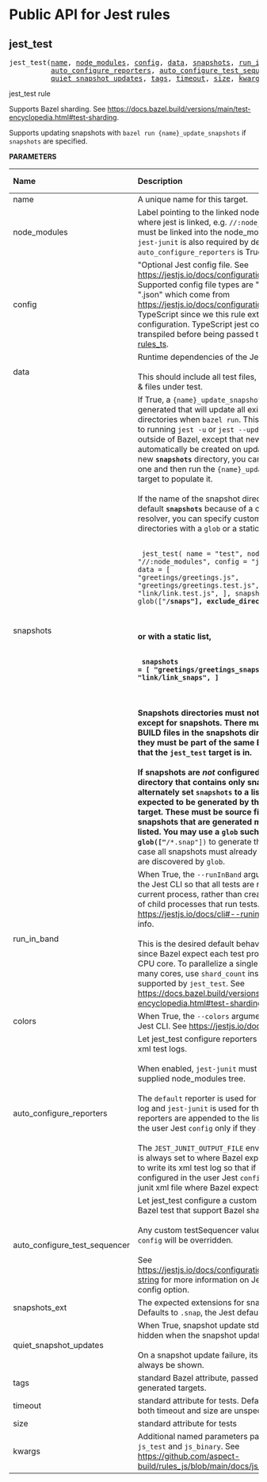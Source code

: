 <!-- Generated with Stardoc: http://skydoc.bazel.build -->

# Public API for Jest rules


<a id="jest_test"></a>

## jest_test

<pre>
jest_test(<a href="#jest_test-name">name</a>, <a href="#jest_test-node_modules">node_modules</a>, <a href="#jest_test-config">config</a>, <a href="#jest_test-data">data</a>, <a href="#jest_test-snapshots">snapshots</a>, <a href="#jest_test-run_in_band">run_in_band</a>, <a href="#jest_test-colors">colors</a>,
          <a href="#jest_test-auto_configure_reporters">auto_configure_reporters</a>, <a href="#jest_test-auto_configure_test_sequencer">auto_configure_test_sequencer</a>, <a href="#jest_test-snapshots_ext">snapshots_ext</a>,
          <a href="#jest_test-quiet_snapshot_updates">quiet_snapshot_updates</a>, <a href="#jest_test-tags">tags</a>, <a href="#jest_test-timeout">timeout</a>, <a href="#jest_test-size">size</a>, <a href="#jest_test-kwargs">kwargs</a>)
</pre>

jest_test rule

Supports Bazel sharding. See https://docs.bazel.build/versions/main/test-encyclopedia.html#test-sharding.

Supports updating snapshots with `bazel run {name}_update_snapshots` if `snapshots` are specified.


**PARAMETERS**


| Name  | Description | Default Value |
| :------------- | :------------- | :------------- |
| <a id="jest_test-name"></a>name |  A unique name for this target.   |  none |
| <a id="jest_test-node_modules"></a>node_modules |  Label pointing to the linked node_modules target where jest is linked, e.g. <code>//:node_modules</code>. <code>jest-cli</code> must be linked into the node_modules supplied. <code>jest-junit</code> is also required by default when <code>auto_configure_reporters</code> is True   |  none |
| <a id="jest_test-config"></a>config |  "Optional Jest config file. See https://jestjs.io/docs/configuration.<br><br>Supported config file types are ".js", ".cjs", ".mjs", ".json" which come from https://jestjs.io/docs/configuration minus TypeScript since we this rule extends from the configuration. TypeScript jest configs should be transpiled before being passed to jest_test with [rules_ts](https://github.com/aspect-build/rules_ts).   |  <code>None</code> |
| <a id="jest_test-data"></a>data |  Runtime dependencies of the Jest test.<br><br>This should include all test files, configuration files & files under test.   |  <code>[]</code> |
| <a id="jest_test-snapshots"></a>snapshots |  If True, a <code>{name}_update_snapshots</code> binary target is generated that will update all existing <code>__snapshots__</code> directories when <code>bazel run</code>. This is the equivalent to running <code>jest -u</code> or <code>jest --updateSnapshot</code> outside of Bazel, except that new <code>__snapshots__</code> will not automatically be created on update. To bootstrap a new <code>__snapshots__</code> directory, you can create an empty one and then run the <code>{name}_update_snapshots</code> target to populate it.<br><br>If the name of the snapshot directory is not the default <code>__snapshots__</code> because of a custom snapshot resolver, you can specify customize the snapshot directories with a <code>glob</code> or a static list. For example,<br><br><pre><code> jest_test(     name = "test",     node_modules = "//:node_modules",     config = "jest.config.js",     data = [         "greetings/greetings.js",         "greetings/greetings.test.js",         "link/link.js",         "link/link.test.js",     ],     snapshots = glob(["**/__snaps__"], exclude_directories = 0), ) </code></pre><br><br>or with a static list,<br><br><pre><code>     snapshots = [         "greetings/__greetings_snaps__",         "link/__link_snaps__",     ] </code></pre><br><br>Snapshots directories must not contain any files except for snapshots. There must also be no BUILD files in the snapshots directories since they must be part of the same Bazel package that the <code>jest_test</code> target is in.<br><br>If snapshots are _not_ configured to output to a directory that contains only snapshots, you may alternately set <code>snapshots</code> to a list of snapshot files expected to be generated by this <code>jest_test</code> target. These must be source files and all snapshots that are generated must be explicitly listed. You may use a <code>glob</code> such as <code>glob(["**/*.snap"])</code> to generate this list, in which case all snapshots must already be on disk so they are discovered by <code>glob</code>.   |  <code>False</code> |
| <a id="jest_test-run_in_band"></a>run_in_band |  When True, the <code>--runInBand</code> argument is passed to the Jest CLI so that all tests are run serially in the current process, rather than creating a worker pool of child processes that run tests. See https://jestjs.io/docs/cli#--runinband for more info.<br><br>This is the desired default behavior under Bazel since Bazel expect each test process to use up one CPU core. To parallelize a single jest_test across many cores, use <code>shard_count</code> instead which is supported by <code>jest_test</code>. See https://docs.bazel.build/versions/main/test-encyclopedia.html#test-sharding.   |  <code>True</code> |
| <a id="jest_test-colors"></a>colors |  When True, the <code>--colors</code> argument is passed to the Jest CLI. See https://jestjs.io/docs/cli#--colors.   |  <code>True</code> |
| <a id="jest_test-auto_configure_reporters"></a>auto_configure_reporters |  Let jest_test configure reporters for Bazel test and xml test logs.<br><br>When enabled, <code>jest-junit</code> must be linked to the supplied node_modules tree.<br><br>The <code>default</code> reporter is used for the standard test log and <code>jest-junit</code> is used for the xml log. These reporters are appended to the list of reporters from the user Jest <code>config</code> only if they are not already set.<br><br>The <code>JEST_JUNIT_OUTPUT_FILE</code> environment variable is always set to where Bazel expects a test runner to write its xml test log so that if <code>jest-junit</code> is configured in the user Jest <code>config</code> it will output the junit xml file where Bazel expects by default.   |  <code>True</code> |
| <a id="jest_test-auto_configure_test_sequencer"></a>auto_configure_test_sequencer |  Let jest_test configure a custom test sequencer for Bazel test that support Bazel sharding.<br><br>Any custom testSequencer value in a user Jest <code>config</code> will be overridden.<br><br>See https://jestjs.io/docs/configuration#testsequencer-string for more information on Jest testSequencer config option.   |  <code>True</code> |
| <a id="jest_test-snapshots_ext"></a>snapshots_ext |  The expected extensions for snapshot files. Defaults to <code>.snap</code>, the Jest default.   |  <code>".snap"</code> |
| <a id="jest_test-quiet_snapshot_updates"></a>quiet_snapshot_updates |  When True, snapshot update stdout & stderr is hidden when the snapshot update is successful.<br><br>On a snapshot update failure, its stdout & stderr will always be shown.   |  <code>False</code> |
| <a id="jest_test-tags"></a>tags |  standard Bazel attribute, passed through to generated targets.   |  <code>[]</code> |
| <a id="jest_test-timeout"></a>timeout |  standard attribute for tests. Defaults to "short" if both timeout and size are unspecified.   |  <code>None</code> |
| <a id="jest_test-size"></a>size |  standard attribute for tests   |  <code>None</code> |
| <a id="jest_test-kwargs"></a>kwargs |  Additional named parameters passed to both <code>js_test</code> and <code>js_binary</code>. See https://github.com/aspect-build/rules_js/blob/main/docs/js_binary.md   |  none |


